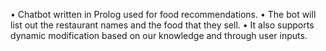 •	Chatbot written in Prolog used for food recommendations.
•	The bot will list out the restaurant names and the food that they sell.
•	It also supports dynamic modification based on our knowledge and through user inputs.
